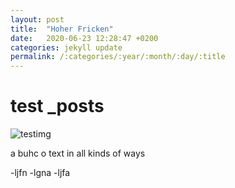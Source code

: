 ```yaml
---
layout: post
title:  "Hoher Fricken"
date:   2020-06-23 12:28:47 +0200
categories: jekyll update
permalink: /:categories/:year/:month/:day/:title
---
```


# test _posts
![testimg](/assets/img/hiking/hiking-ettaler-mandl-1.jpeg)

a buhc o text in all kinds of ways

-ljfn
-lgna
-ljfa
